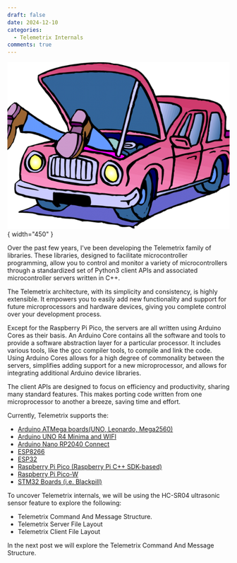 ```yaml
---
draft: false
date: 2024-12-10
categories:
  - Telemetrix Internals
comments: true
---
```


![](../assets/images/under_the_hood.png){ width="450" }


Over the past few years, I've been developing the 
Telemetrix family of libraries. These libraries, 
designed to facilitate microcontroller programming, allow you to 
control and monitor a variety of microcontrollers through a 
standardized set of Python3 client APIs and associated microcontroller 
servers written in C++.

<!-- more -->

The Telemetrix architecture, with its simplicity and consistency, 
is highly extensible. It empowers you to easily add new functionality and 
support for future microprocessors and hardware devices, giving you complete 
control over your development process.

Except for the Raspberry Pi Pico, the servers are all written using
Arduino Cores as their basis. 
An Arduino Core contains all the software and tools to provide a software 
abstraction 
layer for a particular processor. 
It includes various tools, like the gcc compiler tools, to 
compile and link  the code.
Using Arduino Cores allows for a high degree of commonality between 
the servers, simplifies adding support for a new microprocessor, and allows for 
integrating additional Arduino device libraries.

The client APIs are designed to focus on efficiency
and productivity, sharing many standard features.
This makes porting code written from one microprocessor
to another a breeze, saving time and effort.

Currently, Telemetrix supports the:

* [Arduino ATMega boards(UNO, Leonardo, Mega2560)](https://mryslab.github.io/telemetrix/)
* [Arduino UNO R4 Minima and WIFI](https://mryslab.github.io/telemetrix-uno-r4/)
* [Arduino Nano RP2040 Connect ](https://mryslab.github.io/telemetrix-nano-2040-wifi/)
* [ESP8266](https://mryslab.github.io/telemetrix/)
* [ESP32](https://mryslab.github.io/telemetrix-esp32/)
* [Raspberry Pi Pico (Raspberry Pi C++ SDK-based)](https://mryslab.github.io/telemetrix-rpi-pico/)
* [Raspberry Pi Pico-W](https://mryslab.github.io/telemetrix-rpi-pico-w/)
* [STM32 Boards (i.e. Blackpill)](https://mryslab.github.io/telemetrix/)

To uncover Telemetrix internals, we will be using
the HC-SR04 ultrasonic sensor feature to explore the following:

* Telemetrix Command And Message Structure.
* Telemetrix Server File Layout
* Telemetrix Client File Layout



In the next post we will explore the Telemetrix Command And Message Structure.


